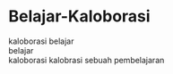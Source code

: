 # Belajar-Kaloborasi
kaloborasi belajar  <br>
belajar  <br>
kaloborasi
kalobrasi sebuah pembelajaran
